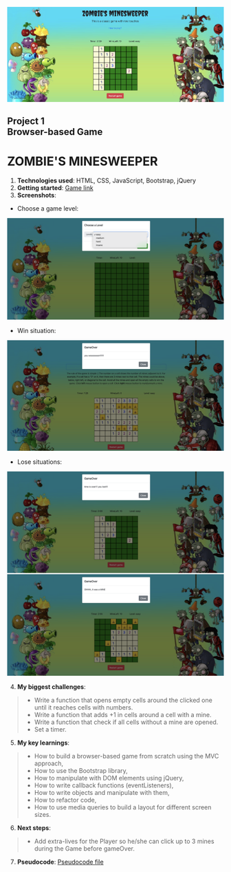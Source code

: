 ![Game image](img/GamePage.png)

## Project 1 <br> Browser-based Game

# **ZOMBIE'S MINESWEEPER**

1. **Technologies used**: HTML, CSS, JavaScript, Bootstrap, jQuery
2. **Getting started**: [Game link]()
3. **Screenshots**:
* Choose a game level: 

![Choose Level](img/chooseLevel.png)

* Win situation:

![Player win](img/winOver.png)

* Lose situations:

![Lose Time Over](img/TimeOver.png)
![Lose Find Mine](img/mineOver.png)

4. **My biggest challenges**:

> * Write a function that opens empty cells around the clicked one until it reaches cells with numbers.
> * Write a function that adds +1 in cells around a cell with a mine.
> * Write a function that check if all cells without a mine are opened.
> * Set a timer.

5. **My key learnings**:

> * How to build a browser-based game from scratch using the MVC approach,
> * How to use the Bootstrap library,
> * How to manipulate with DOM elements using jQuery,
> * How to write callback functions (eventListeners),
> * How to write objects and manipulate with them,
> * How to refactor code,
> * How to use media queries to build a layout for different screen sizes.

6. **Next steps**: 

> * Add extra-lives for the Player so he/she can click up to 3 mines during the Game before gameOver.

7. **Pseudocode**: [Pseudocode file](pseudocode.md)